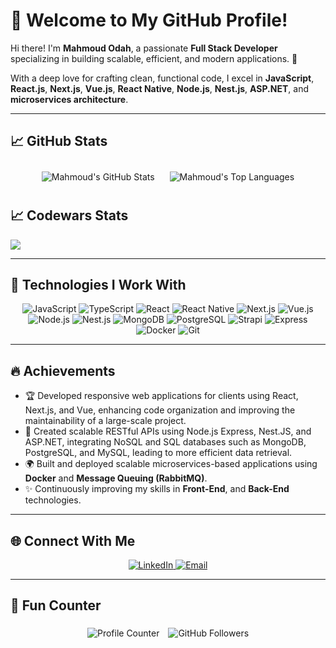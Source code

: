# 🌟 Welcome to My GitHub Profile!

Hi there! I'm **Mahmoud Odah**, a passionate **Full Stack Developer** specializing in building scalable, efficient, and modern applications. 🚀

With a deep love for crafting clean, functional code, I excel in **JavaScript**, **React.js**, **Next.js**, **Vue.js**, **React Native**, **Node.js**, **Nest.js**, **ASP.NET**, and **microservices architecture**.

---

## 📈 GitHub Stats

<div align="center">

  <!-- GitHub Stats -->
  <img src="https://github-readme-stats.vercel.app/api?username=Mahmoud-Odah&show_icons=true&theme=radical&count_private=true" alt="Mahmoud's GitHub Stats" style="margin: 10px;" />

  <!-- GitHub Streak -->
   <!-- <img src="https://github-readme-streak-stats.herokuapp.com/?user=Mahmoud-Odah&theme=radical" alt="Mahmoud's GitHub Streak" style="margin: 10px;" /> -->

  <!-- Most Used Languages -->
  <img src="https://github-readme-stats.vercel.app/api/top-langs/?username=Mahmoud-Odah&layout=compact&theme=radical&langs_count=8&hide=ruby,dart,python,objective-c" alt="Mahmoud's Top Languages" style="margin: 10px;" />

</div>

## 📈 Codewars Stats

<div>
  <!-- codewars badge -->
  <img src="https://www.codewars.com/users/Mahmoud-Odah/badges/large" />
</div>

---

## 🚀 Technologies I Work With

<div align="center">
  <img src="https://img.shields.io/badge/Code-JavaScript-informational?style=flat&logo=javascript&color=F7DF1E" alt="JavaScript" />
  <img src="https://img.shields.io/badge/Code-TypeScript-blue?style=flat&logo=typescript&color=007ACC" alt="TypeScript" />
  <img src="https://img.shields.io/badge/Code-React-blue?style=flat&logo=react&color=61DAFB" alt="React" />
  <img src="https://img.shields.io/badge/Code-React_Native-blue?style=flat&logo=react&color=61DAFB" alt="React Native" />
  <img src="https://img.shields.io/badge/Code-Next.js-black?style=flat&logo=next.js&color=000000" alt="Next.js" />
  <img src="https://img.shields.io/badge/Code-Vue.js-green?style=flat&logo=vue.js&color=4FC08D" alt="Vue.js" />
  <img src="https://img.shields.io/badge/Code-Node.js-green?style=flat&logo=node.js&color=339933" alt="Node.js" />
  <img src="https://img.shields.io/badge/Code-Nest.js-green?style=flat&logo=nestjs&color=ea2845" alt="Nest.js" />
  <img src="https://img.shields.io/badge/Code-MongoDB-green?style=flat&logo=mongodb&color=47A248" alt="MongoDB" />
  <img src="https://img.shields.io/badge/Code-PostgreSQL-blue?style=flat&logo=postgresql&color=4169E1" alt="PostgreSQL" />
  <img src="https://img.shields.io/badge/Code-Strapi-purple?style=flat&logo=strapi&color=8A2BE2" alt="Strapi" />
  <img src="https://img.shields.io/badge/Code-Express-black?style=flat&logo=express&color=000000" alt="Express" />
  <img src="https://img.shields.io/badge/Tools-Docker-blue?style=flat&logo=docker&color=2496ED" alt="Docker" />
  <img src="https://img.shields.io/badge/Tools-Git-red?style=flat&logo=git&color=F05032" alt="Git" />
</div>

---

## 🔥 Achievements

- 🏆 Developed responsive web applications for clients using React, Next.js, and Vue, enhancing code organization and improving the maintainability of a large-scale project.
- 🚀 Created scalable RESTful APIs using Node.js Express, Nest.JS, and ASP.NET, integrating NoSQL and SQL databases such as MongoDB, PostgreSQL, and MySQL, leading to more efficient data retrieval.
- 🌍 Built and deployed scalable microservices-based applications using **Docker** and **Message Queuing (RabbitMQ)**.
- ✨ Continuously improving my skills in **Front-End**, and **Back-End** technologies.

---

## 🌐 Connect With Me

<div align="center">
  <a href="https://www.linkedin.com/in/mahmoud-odeh-a9399b20a/" target="_blank">
    <img src="https://img.shields.io/badge/LinkedIn-blue?style=flat&logo=linkedin&logoColor=white" alt="LinkedIn" />
  </a>
  <a href="mailto:mahmoud.odah08@gmail.com" target="_blank">
    <img src="https://img.shields.io/badge/Email-red?style=flat&logo=gmail&logoColor=white" alt="Email" />
  </a>
</div>

---

## 🌟 Fun Counter

<div align="center">
  <img src="https://komarev.com/ghpvc/?username=Mahmoud-Odah&label=Profile%20Views&color=green&style=flat" alt="Profile Counter" style="margin: 5px;" />
  <img src="https://img.shields.io/github/followers/Mahmoud-Odah?label=Followers&style=social" alt="GitHub Followers" style="margin: 5px;" />
</div>
